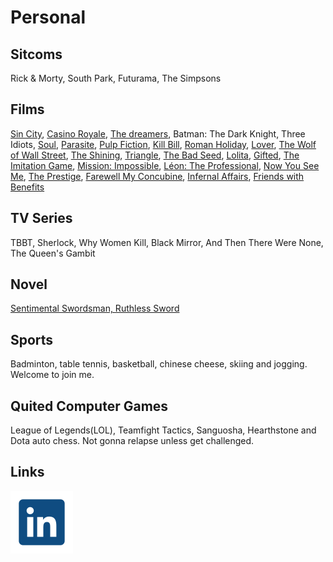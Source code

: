 # Personal


## Sitcoms

Rick & Morty, South Park, Futurama, The Simpsons

## Films
[Sin City](https://en.wikipedia.org/wiki/Sin_City_(film)), [Casino Royale](https://en.wikipedia.org/wiki/Casino_Royale_(2006_film)), [The dreamers](https://en.wikipedia.org/wiki/The_Dreamers_(2003_film)), Batman: The Dark Knight, Three Idiots, [Soul](https://en.wikipedia.org/wiki/Soul_(2020_film)), [Parasite](https://en.wikipedia.org/wiki/Parasite_(2019_film)), [Pulp Fiction](https://en.wikipedia.org/wiki/Pulp_Fiction), [Kill Bill](https://en.wikipedia.org/wiki/Kill_Bill:_Volume_1), [Roman Holiday](https://en.wikipedia.org/wiki/Roman_Holiday), [Lover](https://www.imdb.com/title/tt0492533/), [The Wolf of Wall Street](https://en.wikipedia.org/wiki/The_Wolf_of_Wall_Street_(2013_film)), [The Shining](https://en.wikipedia.org/wiki/The_Shining_(film)), [Triangle](https://en.wikipedia.org/wiki/Triangle_(2009_British_film)), [The Bad Seed](https://en.wikipedia.org/wiki/The_Bad_Seed_(2018_film)), [Lolita](https://en.wikipedia.org/wiki/Lolita_(1997_film)), [Gifted](https://en.wikipedia.org/wiki/Gifted_(2017_film)), [The Imitation Game](https://en.wikipedia.org/wiki/The_Imitation_Game), [Mission: Impossible](https://en.wikipedia.org/wiki/Mission:_Impossible_(film)), [Léon: The Professional](https://en.wikipedia.org/wiki/L%C3%A9on:_The_Professional), [Now You See Me](https://en.wikipedia.org/wiki/Now_You_See_Me_(film)), [The Prestige](https://en.wikipedia.org/wiki/The_Prestige_(film)), [Farewell My Concubine](https://en.wikipedia.org/wiki/Farewell_My_Concubine_(film)), [Infernal Affairs](https://en.wikipedia.org/wiki/Infernal_Affairs), [Friends with Benefits](https://en.wikipedia.org/wiki/Friends_with_Benefits_(film))

## TV Series
TBBT, Sherlock, Why Women Kill, Black Mirror, And Then There Were None, The Queen's Gambit

## Novel
[Sentimental Swordsman, Ruthless Sword](https://www.novelupdates.com/series/sentimental-swordsman-ruthless-sword/)

## Sports

Badminton, table tennis, basketball, chinese cheese, skiing and jogging. Welcome to join me.

## Quited Computer Games

League of Legends(LOL), Teamfight Tactics, Sanguosha, Hearthstone and Dota auto chess. Not gonna relapse unless get challenged.

## Links
[![LinkedIn](./icon/linkedin.svg ":size=30")](https://www.linkedin.com/in/haocheng-xiao-68a044162/)
